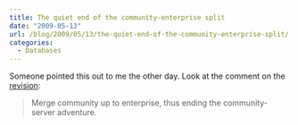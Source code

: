 ```yaml
---
title: The quiet end of the community-enterprise split
date: "2009-05-13"
url: /blog/2009/05/13/the-quiet-end-of-the-community-enterprise-split/
categories:
  - Databases
---
```

Someone pointed this out to me the other day. Look at the comment on the [revision][1]:

> Merge community up to enterprise, thus ending the community-server adventure.

 [1]: http://bazaar.launchpad.net/~mysql/mysql-server/mysql-5.0/revision/2781
